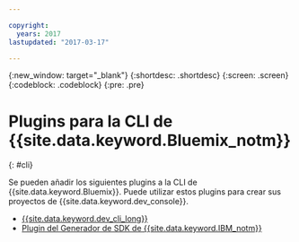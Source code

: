 ```yaml
---

copyright:
  years: 2017
lastupdated: "2017-03-17"

---
```

{:new_window: target="_blank"}
{:shortdesc: .shortdesc}
{:screen: .screen}
{:codeblock: .codeblock}
{:pre: .pre}

# Plugins para la CLI de {{site.data.keyword.Bluemix_notm}} 
{: #cli}

Se pueden añadir los siguientes plugins a la CLI de {{site.data.keyword.Bluemix}}. Puede utilizar estos plugins para crear sus proyectos de {{site.data.keyword.dev_console}}. 

* [{{site.data.keyword.dev_cli_long}}](dev_cli.html)
* [Plugin del Generador de SDK de {{site.data.keyword.IBM_notm}}](sdk_cli.html)
